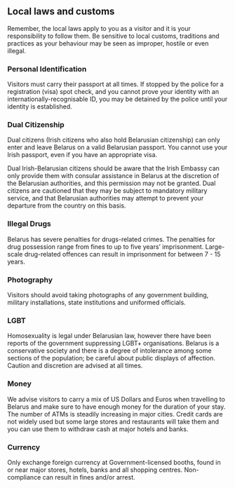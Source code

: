 ## Local laws and customs

Remember, the local laws apply to you as a visitor and it is your responsibility to follow them. Be sensitive to local customs, traditions and practices as your behaviour may be seen as improper, hostile or even illegal.

### **Personal Identification**

Visitors must carry their passport at all times. If stopped by the police for a registration (visa) spot check, and you cannot prove your identity with an internationally-recognisable ID, you may be detained by the police until your identity is established.

### **Dual Citizenship**

Dual citizens (Irish citizens who also hold Belarusian citizenship) can only enter and leave Belarus on a valid Belarusian passport. You cannot use your Irish passport, even if you have an appropriate visa.

Dual Irish-Belarusian citizens should be aware that the Irish Embassy can only provide them with consular assistance in Belarus at the discretion of the Belarusian authorities, and this permission may not be granted. Dual citizens are cautioned that they may be subject to mandatory military service, and that Belarusian authorities may attempt to prevent your departure from the country on this basis.

### **Illegal Drugs**

Belarus has severe penalties for drugs-related crimes. The penalties for drug possession range from fines to up to five years’ imprisonment. Large-scale drug-related offences can result in imprisonment for between 7 - 15 years.

### **Photography**

Visitors should avoid taking photographs of any government building, military installations, state institutions and uniformed officials.

### LGBT

Homosexuality is legal under Belarusian law, however there have been reports of the government suppressing LGBT+ organisations. Belarus is a conservative society and there is a degree of intolerance among some sections of the population; be careful about public displays of affection. Caution and discretion are advised at all times.

### **Money**

We advise visitors to carry a mix of US Dollars and Euros when travelling to Belarus and make sure to have enough money for the duration of your stay. The number of ATMs is steadily increasing in major cities. Credit cards are not widely used but some large stores and restaurants will take them and you can use them to withdraw cash at major hotels and banks.

### **Currency**

Only exchange foreign currency at Government-licensed booths, found in or near major stores, hotels, banks and all shopping centres. Non-compliance can result in fines and/or arrest.